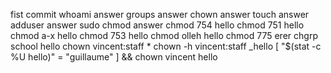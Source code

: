 fist commit
whoami answer
groups answer
chown answer
touch answer
adduser answer
sudo chmod answer
chmod 754 hello
chmod 751 hello
chmod a-x hello
chmod 753 hello
chmod olleh hello
chmod 775
erer
chgrp school hello
chown vincent:staff *
chown -h vincent:staff _hello
[ "$(stat -c %U hello)" = "guillaume" ] && chown vincent hello

